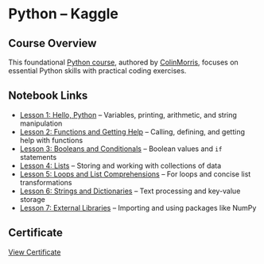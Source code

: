 # Python – Kaggle

## Course Overview

This foundational [Python course](https://www.kaggle.com/learn/python), authored by [ColinMorris](https://www.kaggle.com/colinmorris), focuses on essential Python skills with practical coding exercises.

## Notebook Links

- [Lesson 1: Hello, Python](https://www.kaggle.com/code/aadarshprabhakumar/exercise-syntax-variables-and-numbers/) – Variables, printing, arithmetic, and string manipulation  
- [Lesson 2: Functions and Getting Help](https://www.kaggle.com/code/aadarshprabhakumar/exercise-functions-and-getting-help) – Calling, defining, and getting help with functions  
- [Lesson 3: Booleans and Conditionals](https://www.kaggle.com/code/aadarshprabhakumar/exercise-booleans-and-conditionals) – Boolean values and `if` statements  
- [Lesson 4: Lists](https://www.kaggle.com/code/aadarshprabhakumar/exercise-lists) – Storing and working with collections of data  
- [Lesson 5: Loops and List Comprehensions](https://www.kaggle.com/code/aadarshprabhakumar/exercise-loops-and-list-comprehensions) – For loops and concise list transformations  
- [Lesson 6: Strings and Dictionaries](https://www.kaggle.com/code/aadarshprabhakumar/exercise-strings-and-dictionaries) – Text processing and key-value storage  
- [Lesson 7: External Libraries](https://www.kaggle.com/code/aadarshprabhakumar/exercise-external-libraries) – Importing and using packages like NumPy

## Certificate

[View Certificate](https://www.kaggle.com/learn/certification/aadarshprabhakumar/python)
